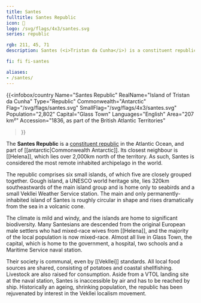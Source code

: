 ```yaml
---
title: Santes
fulltitle: Santes Republic
icon: 🦞
logo: /svg/flags/4x3/santes.svg
series: republic

rgb: 211, 45, 71
description: Santes (<i>Tristan da Cunha</i>) is a constituent republic of Vekllei located in the southern Atlantic Ocean.

fi: fi fi-santes

aliases:
- /santes/
---
```

{{<infobox/country
	 Name="Santes Republic"
	 RealName="Island of Tristan da Cunha"
	 Type="Republic"
	 Commonwealth="Antarctic"
	 Flag="/svg/flags/santes.svg"
	 SmallFlag="/svg/flags/4x3/santes.svg"
	 Population="2,802"
	 Capital="Glass Town"
	 Languages="English"
	 Area="207 km²"
	 Accession="1836, as part of the British Atlantic Territories"
 >}}

The <span class="fi fi-santes"></span> **Santes Republic** is a [constituent republic](/republics/) in the Atlantic Ocean, and part of [[antarctic|Commonwealth Antarctic]]. Its closest neighbour is [[Helena]], which lies over 2,000km north of the territory. As such, Santes is considered the most remote inhabited archipelago in the world.

The republic comprises six small islands, of which five are closely grouped together. Gough island, a UNESCO world heritage site, lies 320km southeastwards of the main island group and is home only to seabirds and a small Vekllei Weather Service station. The main and only permanently-inhabited island of Santes is roughly circular in shape and rises dramatically from the sea in a volcanic cone.

The climate is mild and windy, and the islands are home to significant biodiversity. Many Santesians are descended from the original European male settlers who had mixed-race wives from [[Helena]], and the majority of the local population is now mixed-race. Almost all live in Glass Town, the capital, which is home to the government, a hospital, two schools and a Maritime Service naval station.

Their society is communal, even by [[Vekllei]] standards. All local food sources are shared, consisting of potatoes and coastal shellfishing. Livestock are also raised for consumption. Aside from a VTOL landing site at the naval station, Santes is inaccessible by air and has to be reached by ship. Historically an ageing, shrinking population, the republic has been rejuvenated by interest in the Vekllei localism movement.





